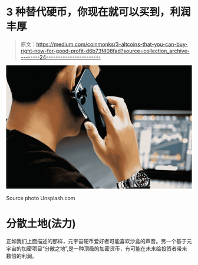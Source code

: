 # 3 种替代硬币，你现在就可以买到，利润丰厚

> 原文：<https://medium.com/coinmonks/3-altcoins-that-you-can-buy-right-now-for-good-profit-d6b73f408fad?source=collection_archive---------24----------------------->

![](img/a258ff5dc0c1feb3d249d8df96b3b043.png)

Source photo Unsplash.com

# 分散土地(法力)

正如我们上面描述的那样，元宇宙硬币爱好者可能喜欢沙盒的声音。另一个基于元宇宙的加密项目“分散之地”,是一种顶级的加密货币，有可能在未来给投资者带来数倍的利润。